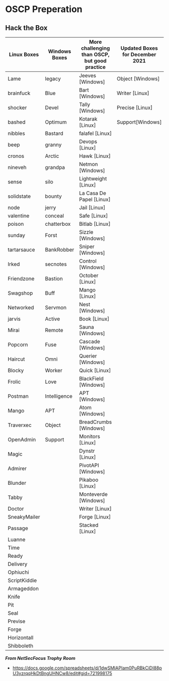 # OSCP Preperation

## Hack the Box

| Linux Boxes | Windows Boxes | More challenging than OSCP, but good practice | Updated Boxes for December 2021 |
|-------------|---------------|-----------------------------------------------|---------------------------------|
| Lame | legacy | Jeeves [Windows] | Object [Windows] |
| brainfuck | Blue | Bart [Windows] | Writer [Linux] |
| shocker | Devel | Tally  [Windows] | Precise [Linux] |
| bashed | Optimum |Kotarak [Linux] | Support[Windows] | 
| nibbles | Bastard | falafel [Linux] | |	
| beep | granny | Devops [Linux] | |
| cronos | Arctic | Hawk [Linux]	 | |
| nineveh | grandpa |	Netmon [Windows]	 | |
| sense | silo |	Lightweight [Linux]	 | |
| solidstate | bounty | La Casa De Papel [Linux]	 | |
| node | jerry | Jail [Linux]	 | |
| valentine | conceal | Safe [Linux]	 | |
| poison | chatterbox | Bitlab [Linux]	 | |
| sunday | Forst | Sizzle [Windows]	 | |
| tartarsauce | BankRobber | Sniper [Windows]	 | |
| Irked | secnotes | Control [Windows]	 | |
| Friendzone | Bastion | October [Linux]	 | |
| Swagshop | Buff | Mango [Linux]	 | |
| Networked | Servmon | Nest [Windows]	 | |
| jarvis | Active | Book [Linux]	 | |
| Mirai | Remote | Sauna [Windows]	 | |
| Popcorn | Fuse | Cascade [Windows]	 | |
| Haircut | Omni | Querier [Windows]	 | |
| Blocky | Worker | Quick [Linux]	 | |
| Frolic | Love | BlackField [Windows]	 | |
| Postman | Intelligence | APT [Windows]	 | |
| Mango | APT |	Atom [Windows] | |
| Traverxec | Object | BreadCrumbs [Windows] 	 | |
| OpenAdmin | Support | Monitors [Linux]	 | |
| Magic | | Dynstr [Linux] | |
| Admirer | |	PivotAPI [Windows] | |
| Blunder | |	Pikaboo [Linux]	| |
| Tabby |  | Monteverde [Windows]	| |
| Doctor |  | Writer [Linux] | |
| SneakyMailer | | Forge [Linux] | |
| Passage | | Stacked [Linux] | |
| Luanne | | | |
| Time | | | |
| Ready | | | |
| Delivery | | | |
| Ophiuchi | | | |	
| ScriptKiddie | | | |
| Armageddon | | | |
| Knife | | | |
| Pit | | | |
| Seal | | | |	
| Previse | | | | 			
| Forge | | | |
| Horizontall | | | |		
| Shibboleth | | | |


***From NetSecFocus Trophy Room***
- https://docs.google.com/spreadsheets/d/1dwSMIAPIam0PuRBkCiDI88pU3yzrqqHkDtBngUHNCw8/edit#gid=721998175
